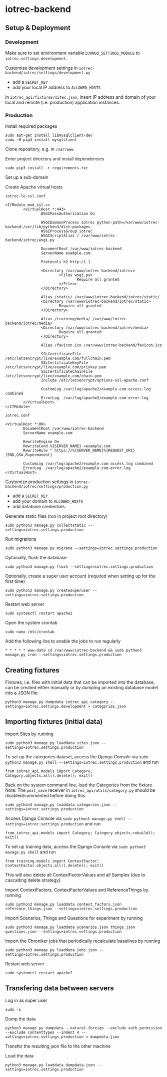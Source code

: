# iotrec-backend

## Setup & Deployment

### Development

Make sure to set environment variable `DJANGO_SETTINGS_MODULE` to `iotrec.settings.development`.

Customize development settings in `iotrec-backend/iotrec/settings/development.py`

* add a `SECRET_KEY`
* add your local IP address to `ALLOWED_HOSTS`

In `iotrec_api/fixtures/sites.json`, insert IP address and domain of your local and remote (i.e. production) application instances.

### Production

Install required packages

```
sudo apt-get install libmysqlclient-dev
sudo -H pip3 install mysqlclient
```

Clone repository, e.g. in `/var/www`

Enter project directory and install dependencies

```
sudo pip3 install -r requirements.txt
```

Set up a sub-domain

Create Apache virtual hosts

`iotrec-le-ssl.conf`

```
<IfModule mod_ssl.c>
        <VirtualHost *:443>
                WSGIPassAuthorization On

                WSGIDaemonProcess iotrec python-path=/var/www/iotrec-backend:/usr/lib/python3/dist-packages
                WSGIProcessGroup iotrec
                WSGIScriptAlias / /var/www/iotrec-backend/iotrec/wsgi.py
        
                DocumentRoot /var/www/iotrec-backend
                ServerName example.com
        
                Protocols h2 http:/1.1
        
                <Directory /var/www/iotrec-backend/iotrec>
                        <Files wsgi.py>
                                Require all granted
                        </Files>
                </Directory>
        
                Alias /static/ /var/www/iotrec-backend/iotrec/static/
                <Directory /var/www/iotrec-backend/iotrec/static>
                        Require all granted
                </Directory>

                Alias /training/media/ /var/www/iotrec-backend/iotrec/media/
                <Directory /var/www/iotrec-backend/iotrec/media>
                        Require all granted
                </Directory>

                Alias /favicon.ico /var/www/iotrec-backend/favicon.ico
        
                SSLCertificateFile /etc/letsencrypt/live/example.com/fullchain.pem
                SSLCertificateKeyFile /etc/letsencrypt/live/example.com/privkey.pem
                SSLCertificateChainFile /etc/letsencrypt/live/example.com/chain.pem
                Include /etc/letsencrypt/options-ssl-apache.conf

                CustomLog /var/log/apache2/example.com-access.log combined
                ErrorLog  /var/log/apache2/example.com-error.log
        </VirtualHost>
</IfModule>
```

`iotrec.conf`
```
<VirtualHost *:80>
        DocumentRoot /var/www/iotrec-backend
        ServerName example.com

        RewriteEngine On
        RewriteCond %{SERVER_NAME} =example.com
        RewriteRule ^ https://%{SERVER_NAME}%{REQUEST_URI} [END,QSA,R=permanent]

        CustomLog /var/log/apache2/example.com-access.log combined
        ErrorLog  /var/log/apache2/example.com-error.log
</VirtualHost>
```

Customize production settings in `iotrec-backend/iotrec/settings/production.py`

* add a `SECRET_KEY`
* add your domain to `ALLOWED_HOSTS`
* add database credentials

Generate static files (run in project root directory)

```
sudo python3 manage.py collectstatic --settings=iotrec.settings.production
```

Run migrations

```
sudo python3 manage.py migrate --settings=iotrec.settings.production
```

Optionally, flush the database

```
sudo python3 manage.py flush --settings=iotrec.settings.production
```

Optionally, create a super user account (required when setting up for the first time)

```
sudo python3 manage.py createsuperuser --settings=iotrec.settings.production
```

Restart web server

```
sudo systemctl restart apache2
```

Open the system crontab

```
sudo nano /etc/crontab
```

Add the following line to enable the jobs to run regularly

```
* * * * * www-data cd /var/www/iotrec-backend && sudo python3 manage.py cron --settings=iotrec.settings.production
```

## Creating fixtures

Fixtures, i.e. files with initial data that can be imported into the database, can be created either manually or by dumping an existing database model into a JSON file:

```
python3 manage.py dumpdata iotrec_api.category --settings=iotrec.settings.development > categories.json
```

## Importing fixtures (initial data)

Import Sites by running

```
sudo python3 manage.py loaddata sites.json --settings=iotrec.settings.production
```

To set up the categories dataset, access the Django Console via `sudo python3 manage.py shell --settings=iotrec.settings.production` and run

```
from iotrec_api.models import Category; Category.objects.all().delete(); exit()
```

Back on the system command line, load the Categories from the fixture.
Note: The `post_save` receiver in `iotrec_api/utils/category.py` should be disabled/commented before doing this.

```
sudo python3 manage.py loaddata categories.json --settings=iotrec.settings.production
```

Access Django Console via `sudo python3 manage.py shell --settings=iotrec.settings.production` and run

```
from iotrec_api.models import Category; Category.objects.rebuild(); exit()
```

To set up training data, access the Django Console via `sudo python3 manage.py shell` and run

```
from training.models import ContextFactor; ContextFactor.objects.all().delete(); exit()
```

This will also delete all ContextFactorValues and all Samples (due to cascading delete strategy).

Import ContextFactors, ContextFactorValues and ReferenceThings by running

```
sudo python3 manage.py loaddata context_factors.json reference_things.json --settings=iotrec.settings.production
```

Import Scenarios, Things and Questions for experiment by running

```
sudo python3 manage.py loaddata scenarios.json things.json questions.json --settings=iotrec.settings.production
```

Import the Chroniker jobs that periodically recalculate baselines by running

```
sudo python3 manage.py loaddata jobs.json --settings=iotrec.settings.production
```

Restart web server

```
sudo systemctl restart apache2
```

## Transfering data between servers

Log in as super user

```
sudo -s
```

Dump the data

```
python3 manage.py dumpdata --natural-foreign --exclude auth.permission --exclude contenttypes --indent 4 --settings=iotrec.settings.production > dumpdata.json
```

Transfer the resulting json file to the other machine

Load the data

```
python3 manage.py loaddata dumpdata.json --settings=iotrec.settings.production
```
